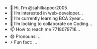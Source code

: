 - 👋 Hi, I’m @sahilkapoor2005
- 👀 I’m interested in web-developer...
- 🌱 I’m currently learning BCA 2year...
- 💞️ I’m looking to collaborate on Coding...
- 📫 How to reach me 7718079716...
- 😄 Pronouns: ...
- ⚡ Fun fact: ...

<!---
sahilkapoor2005/sahilkapoor2005 is a ✨ special ✨ repository because its `README.md` (this file) appears on your GitHub profile.
You can click the Preview link to take a look at your changes.
--->
